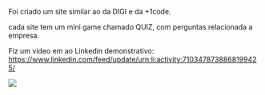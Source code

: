 Foi criado um site similar ao da DIGI e da +1code.

cada site tem um mini game chamado QUIZ, com perguntas relacionada a empresa.

Fiz um video em ao Linkedin demonstrativo:
https://www.linkedin.com/feed/update/urn:li:activity:7103478738868199425/

<img src="/assets/img/imgDemonstrativa.png">
